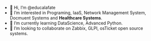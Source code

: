 - 👋 Hi, I’m @educalafate
- 👀 I’m interested in Programing, IaaS, Network Management System, Docmuent Systems and **Healthcare Systems**.
- 🌱 I’m currently learning DataScience, Advanced Python.
- 💞️ I’m looking to collaborate on Zabbix, GLPI, osTicket open source systems.


<!---
educalafate/educalafate is a ✨ special ✨ repository because its `README.md` (this file) appears on your GitHub profile.
You can click the Preview link to take a look at your changes.
--->
